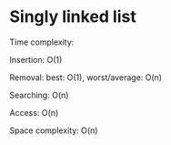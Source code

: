 # Singly linked list


Time complexity:


Insertion: O(1)


Removal: best: O(1), worst/average: O(n)


Searching: O(n)


Access: O(n)



Space complexity: O(n)
